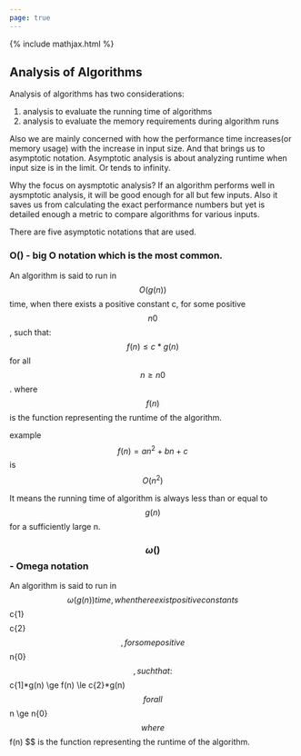 ```yaml
---
page: true
---
```

{% include mathjax.html %}

## Analysis of Algorithms

Analysis of algorithms has two considerations:
1) analysis to evaluate the running time of algorithms
2) analysis to evaluate the memory requirements during algorithm runs

Also we are mainly concerned with how the performance time increases(or memory usage) with the increase in input size.
And that brings us to asymptotic notation.
Asymptotic analysis is about analyzing runtime when input size is in the limit. Or tends to infinity.
 
Why the focus on aysmptotic analysis?
If an algorithm performs well in aysmptotic analysis, it will be good enough for all but few inputs.
Also it saves us from calculating the exact performance numbers but yet is detailed enough a metric to compare algorithms for various inputs.


There are five asymptotic notations that are used.

### O() - big O notation which is the most common.

An algorithm is said to run in $$O(g(n))$$ time, when there exists a positive constant c, for some positive $$ n{0} $$, such that:
$$ f(n) \le c * g(n) $$ for all $$ n  \ge n{0}$$.
where $$f(n) $$ is the function representing the runtime of the algorithm.

example 
$$ f(n) = an^2 + bn +c $$ is $$ O(n^2) $$

It means the running time of algorithm is always less than or equal to $$g(n)$$ for a sufficiently large n.

### $$\omega()$$ - Omega notation 

An algorithm is said to run in $$ \omega(g(n)) time, when there exist positive constants $$c{1} $$ $$c{2}$$, for some positive $$ n{0} $$, such that:
$$ c{1]*g(n) \ge f(n) \le c{2}*g(n)$$ for all $$ n \ge n{0}$$
where $$f(n) $$ is the function representing the runtime of the algorithm.




